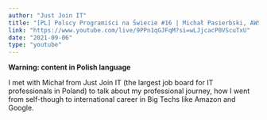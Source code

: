 ```yaml
---
author: "Just Join IT"
title: "[PL] Polscy Programiści na Świecie #16 | Michał Pasierbski, AWS, BERLIN"
link: "https://www.youtube.com/live/9PPn1qGJFqM?si=wLJjcacP0VScuTxU"
date: "2021-09-06"
type: "youtube"
---
```


**Warning: content in Polish language**

I met with Michał from Just Join IT (the largest job board for IT professionals in Poland)
to talk about my professional journey, how I went from self-though to international career in Big Techs
like Amazon and Google.
